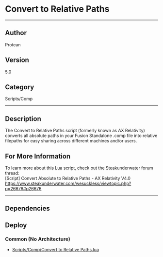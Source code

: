 # Convert to Relative Paths
___

## Author
Protean

## Version
5.0

## Category
Scripts/Comp

___

## Description
<p>The Convert to Relative Paths script (formerly known as AX Relativity) converts all absolute paths in your Fusion Standalone .comp file into relative filepaths for easy sharing across different machines and/or users.</p>

<h2>For More Information</h2>

<p>To learn more about this Lua script, check out the Steakunderwater forum thread:<br>
&#91;Script&#93; Convert Absolute to Relative Paths - AX Relativity V4.0<br>
<a href="https://www.steakunderwater.com/wesuckless/viewtopic.php?p=26676#p26676">https://www.steakunderwater.com/wesuckless/viewtopic.php?p=26676#p26676</a></p>

___

## Dependencies

## Deploy

### Common (No Architecture)

<ul>
<li><a href="https://gitlab.com/WeSuckLess/Reactor/-/blob/master/Atoms/com.Protean.ConvertToRelativePaths/Scripts/Comp/Convert to Relative Paths.lua?ref_type=heads">Scripts/Comp/Convert to Relative Paths.lua</a></li>
</ul>
